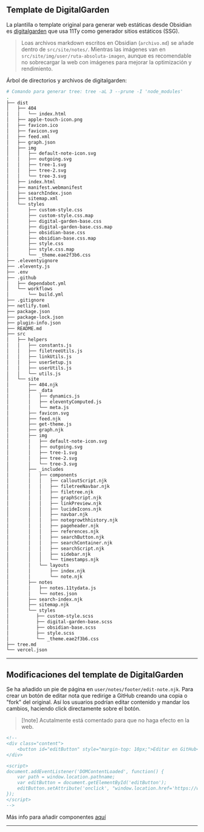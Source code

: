 ## Template de DigitalGarden

La plantilla o template original para generar web estáticas desde Obsidian es [digitalgarden](https://github.com/oleeskild/digitalgarden) que usa 11Ty como generador sitios estáticos (SSG).

> Loas archivos markdown escritos en Obsidian (`archivo.md`) se añade dentro de `src/site/notes/`. 
> Mientras las imágenes van en `src/site/img/user/ruta-absoluta-imagen`, aunque es recomendable no sobrecargar la web con imágenes para mejorar la optimización y rendimiento.

Árbol de directorios y archivos de digitalgarden:
```sh
# Comando para generar tree: tree -aL 3 --prune -I 'node_modules' 
.
├── dist
│   ├── 404
│   │   └── index.html
│   ├── apple-touch-icon.png
│   ├── favicon.ico
│   ├── favicon.svg
│   ├── feed.xml
│   ├── graph.json
│   ├── img
│   │   ├── default-note-icon.svg
│   │   ├── outgoing.svg
│   │   ├── tree-1.svg
│   │   ├── tree-2.svg
│   │   └── tree-3.svg
│   ├── index.html
│   ├── manifest.webmanifest
│   ├── searchIndex.json
│   ├── sitemap.xml
│   └── styles
│       ├── custom-style.css
│       ├── custom-style.css.map
│       ├── digital-garden-base.css
│       ├── digital-garden-base.css.map
│       ├── obsidian-base.css
│       ├── obsidian-base.css.map
│       ├── style.css
│       ├── style.css.map
│       └── _theme.eae2f3b6.css
├── .eleventyignore
├── .eleventy.js
├── .env
├── .github
│   ├── dependabot.yml
│   └── workflows
│       └── build.yml
├── .gitignore
├── netlify.toml
├── package.json
├── package-lock.json
├── plugin-info.json
├── README.md
├── src
│   ├── helpers
│   │   ├── constants.js
│   │   ├── filetreeUtils.js
│   │   ├── linkUtils.js
│   │   ├── userSetup.js
│   │   ├── userUtils.js
│   │   └── utils.js
│   └── site
│       ├── 404.njk  
│       ├── _data  
│       │   ├── dynamics.js  
│       │   ├── eleventyComputed.js  
│       │   └── meta.js  
│       ├── favicon.svg  
│       ├── feed.njk  
│       ├── get-theme.js  
│       ├── graph.njk  
│       ├── img  
│       │   ├── default-note-icon.svg  
│       │   ├── outgoing.svg  
│       │   ├── tree-1.svg  
│       │   ├── tree-2.svg  
│       │   └── tree-3.svg  
│       ├── _includes  
│       │   ├── components  
│       │   │   ├── calloutScript.njk  
│       │   │   ├── filetreeNavbar.njk  
│       │   │   ├── filetree.njk  
│       │   │   ├── graphScript.njk  
│       │   │   ├── linkPreview.njk  
│       │   │   ├── lucideIcons.njk  
│       │   │   ├── navbar.njk  
│       │   │   ├── notegrowthhistory.njk  
│       │   │   ├── pageheader.njk  
│       │   │   ├── references.njk  
│       │   │   ├── searchButton.njk  
│       │   │   ├── searchContainer.njk  
│       │   │   ├── searchScript.njk  
│       │   │   ├── sidebar.njk  
│       │   │   └── timestamps.njk  
│       │   └── layouts  
│       │       ├── index.njk  
│       │       └── note.njk  
│       ├── notes  
│       │   ├── notes.11tydata.js  
│       │   └── notes.json  
│       ├── search-index.njk  
│       ├── sitemap.njk  
│       └── styles  
│          ├── custom-style.scss  
│          ├── digital-garden-base.scss  
│          ├── obsidian-base.scss  
│          ├── style.scss  
│          └── _theme.eae2f3b6.css
├── tree.md
└── vercel.json
```

---

## Modificaciones del template de DigitalGarden
Se ha añadido un pie de página en `user/notes/footer/edit-note.njk`. Para crear un botón de editar nota que redirige a GitHub creando una copia o "fork" del original. Así los usuarios podrían editar contenido y mandar los cambios, haciendo click directamente sobre el botón.

> [!note] Acutalmente está comentado para que no haga efecto en la web.

```html
<!--
<div class="content">
    <button id="editButton" style="margin-top: 10px;">Editar en GitHub</button>
</div>

<script>
document.addEventListener('DOMContentLoaded', function() {
    var path = window.location.pathname;
    var editButton = document.getElementById('editButton');
    editButton.setAttribute('onclick', "window.location.href='https://www.github.com/user/wiki-vault/blob/main/" + path + "'");
});
</script>
-->
```

Más info para añadir componentes [aquí](https://dg-docs.ole.dev/advanced/adding-custom-components/)

---

